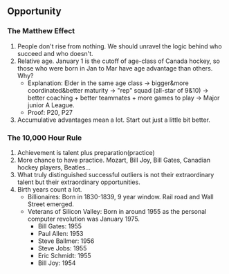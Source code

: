 ## Opportunity
### The Matthew Effect
1. People don't rise from nothing. We should unravel the logic behind who succeed and who doesn't.
2. Relative age. January 1 is the cutoff of age-class of Canada hockey, so those who were born in Jan to Mar have age advantage than others. Why?
    * Explanation: Elder in the same age class -> bigger&more coordinated&better maturity -> "rep" squad (all-star of 9&10) -> better coaching + better teammates + more games to play -> Major junior A League.
    * Proof: P20, P27
3. Accumulative advantages mean a lot. Start out just a little bit better.
### The 10,000 Hour Rule
1. Achievement is talent plus preparation(practice)
2. More chance to have practice. Mozart, Bill Joy, Bill Gates, Canadian hockey players, Beatles...
3. What truly distinguished successful outliers is not their extraordinary talent but their extraordinary opportunities.
4. Birth years count a lot.
   * Billionaires: Born in 1830-1839, 9 year window. Rail road and Wall Street emerged.
   * Veterans of Silicon Valley: Born in around 1955 as the personal computer revolution was January 1975.
     * Bill Gates: 1955
     * Paul Allen: 1953
     * Steve Ballmer: 1956
     * Steve Jobs: 1955
     * Eric Schmidt: 1955
     * Bill Joy: 1954